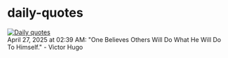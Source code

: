 # daily-quotes
[![Daily quotes](https://github.com/ceepu8/daily-quotes/actions/workflows/daily-quote.yml/badge.svg)](https://github.com/ceepu8/daily-quotes/actions/workflows/daily-quote.yml)<br/>
April 27, 2025 at 02:39 AM: "One Believes Others Will Do What He Will Do To Himself." - Victor Hugo
